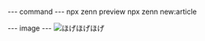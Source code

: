 --- command ---
npx zenn preview
npx zenn new:article


--- image ---
![ほげほげほげ](https://storage.googleapis.com/zenn-user-upload/hoge.png)
